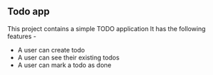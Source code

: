 ## Todo app

This project contains a simple TODO application
It has the following features -

   - A user can create todo
   - A user can see their existing todos
   - A user can mark a todo as done